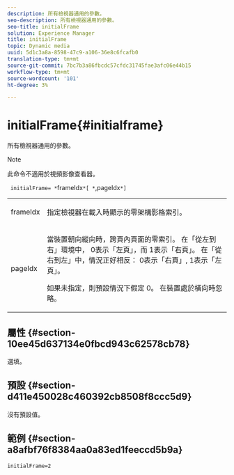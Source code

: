```yaml
---
description: 所有檢視器通用的參數。
seo-description: 所有檢視器通用的參數。
seo-title: initialFrame
solution: Experience Manager
title: initialFrame
topic: Dynamic media
uuid: 5d1c3a8a-8598-47c9-a106-36e8c6fcafb0
translation-type: tm+mt
source-git-commit: 7bc7b3a86fbcdc57cfdc31745fae3afc06e44b15
workflow-type: tm+mt
source-wordcount: '101'
ht-degree: 3%

---
```



# initialFrame{#initialframe}

所有檢視器通用的參數。

>[!NOTE]
>
>此命令不適用於視頻影像查看器。

` initialFrame= *`frameIdx`*[ *`,pageIdx`*]`

<table id="table_9B98C97485DD4DEB8A6ECBCE8DF6B886"> 
 <tbody> 
  <tr> 
   <td colname="col1"> <p> <span class="codeph"> <span class="varname"> frameIdx</span> </span> </p> </td> 
   <td colname="col2"> <p> 指定檢視器在載入時顯示的零架構影格索引。 </p> </td> 
  </tr> 
  <tr> 
   <td colname="col1"> <p><span class="codeph"><span class="varname"> pageIdx</span></span> </p> </td> 
   <td colname="col2"> <p>當裝置朝向縱向時，跨頁內頁面的零索引。 在「從左到右」環境中，<span class="codeph"> 0</span>表示「左頁」，而<span class="codeph"> 1</span>表示「右頁」。 在「從右到左」中，情況正好相反：<span class="codeph"> 0</span>表示「右頁」,<span class="codeph"> 1</span>表示「左頁」。 </p> <p>如果未指定，則預設情況下假定<span class="codeph"> 0</span>。 在裝置處於橫向時忽略。 </p> </td> 
  </tr> 
 </tbody> 
</table>

## 屬性 {#section-10ee45d637134e0fbcd943c62578cb78}

選填。

## 預設 {#section-d411e450028c460392cb8508f8ccc5d9}

沒有預設值。

## 範例 {#section-a8afbf76f8384aa0a83ed1feeccd5b9a}

```
initialFrame=2
```

